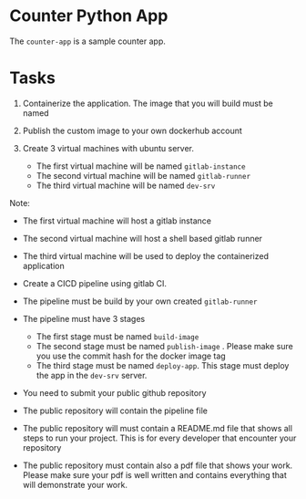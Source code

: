 # Counter Python App

The `counter-app` is a sample counter app.

# Tasks

1. Containerize the application. The image that you will build must be named <ynov-Your-Team-First-Names>
2. Publish the custom image to your own dockerhub account
3. Create 3 virtual machines with ubuntu server.

   - The first virtual machine will be named `gitlab-instance`
   - The second virtual machine will be named `gitlab-runner`
   - The third virtual machine will be named `dev-srv`

Note:

- The first virtual machine will host a gitlab instance
- The second virtual machine will host a shell based gitlab runner
- The third virtual machine will be used to deploy the containerized application
- Create a CICD pipeline using gitlab CI.
- The pipeline must be build by your own created `gitlab-runner`
- The pipeline must have 3 stages

  - The first stage must be named `build-image`
  - The second stage must be named `publish-image` . Please make sure you use the commit hash for the docker image tag
  - The third stage must be named `deploy-app`. This stage must deploy the app in the `dev-srv` server.

- You need to submit your public github repository
- The public repository will contain the pipeline file
- The public repository will must contain a README.md file that shows all steps to run your project. This is for every developer that encounter your repository
- The public repository must contain also a pdf file that shows your work. Please make sure your pdf is well written and contains everything that will demonstrate your work.
